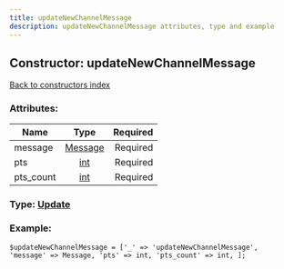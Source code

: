 ```yaml
---
title: updateNewChannelMessage
description: updateNewChannelMessage attributes, type and example
---
```

## Constructor: updateNewChannelMessage  
[Back to constructors index](index.md)



### Attributes:

| Name     |    Type       | Required |
|----------|:-------------:|---------:|
|message|[Message](../types/Message.md) | Required|
|pts|[int](../types/int.md) | Required|
|pts\_count|[int](../types/int.md) | Required|



### Type: [Update](../types/Update.md)


### Example:

```
$updateNewChannelMessage = ['_' => 'updateNewChannelMessage', 'message' => Message, 'pts' => int, 'pts_count' => int, ];
```